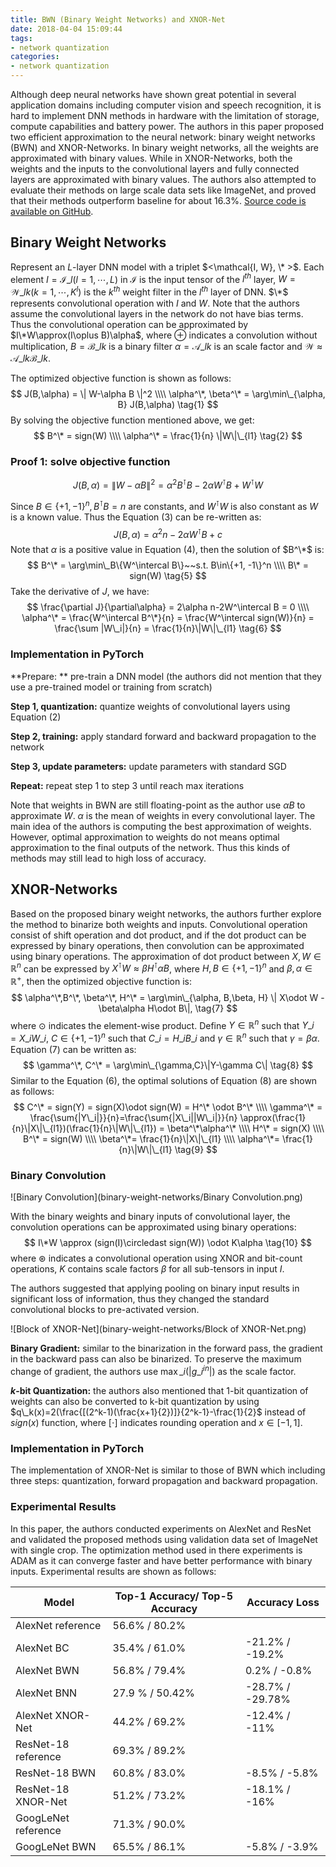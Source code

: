 ```yaml
---
title: BWN (Binary Weight Networks) and XNOR-Net
date: 2018-04-04 15:09:44
tags:
- network quantization
categories: 
- network quantization
---
```


Although deep neural networks have shown great potential in several application domains including computer vision and speech recognition, it is hard to implement DNN methods in hardware with the limitation of storage, compute capabilities and battery power. The authors in this paper proposed two efficient approximation to the neural network: binary weight networks (BWN) and XNOR-Networks. In binary weight networks, all the weights are approximated with binary values. While in XNOR-Networks, both the weights and the inputs to the convolutional layers and fully connected layers are approximated with binary values. The authors also attempted to evaluate their methods on large scale data sets like ImageNet, and proved that their methods outperform baseline for about 16.3%. [Source code is available on GitHub](https://github.com/allenai/XNOR-Net).

## Binary Weight Networks

Represent an $L$-layer DNN model with a triplet $<\mathcal{I, W}, \* >$. Each element $I=\mathcal{I}\_{l(l=1,\cdots,L)}$ in $\mathcal{I}$ is the input tensor of the $l^{th}$ layer, $W=\mathcal{W}\_{lk(k=1,\cdots, K^l)}$ is the $k^{th}$ weight filter in the $l^{th}$ layer of DNN. $\*$ represents convolutional operation with $I$ and $W$. Note that the authors assume the convolutional layers in the network do not have bias terms. Thus the convolutional operation can be approximated by $I\*W\approx(I\oplus B)\alpha$, where $\oplus$ indicates a convolution without multiplication, $B=\mathcal{B}\_{lk}$ is a binary filter $\alpha=\mathcal{A}\_{lk}$ is an scale factor and $\mathcal{W}\approx\mathcal{A}\_{lk}\mathcal{B}\_{lk}$.
<!-- more -->
The optimized objective function is shown as follows:
$$
J(B,\alpha) = \| W-\alpha B \|^2 \\\\ 
\alpha^\*, \beta^\* = \arg\min\_{\alpha, B} J(B,\alpha) \tag{1}
$$
By solving the objective function mentioned above, we get:
$$
B^\* = sign(W) \\\\ 
\alpha^\* = \frac{1}{n} \|W\|\_{l1} \tag{2}
$$

### Proof 1: solve objective function

$$
J(B,\alpha) = \| W-\alpha B \|^2 = \alpha^2B^\intercal B - 2\alpha W^\intercal B + W^\intercal W \tag{3}
$$

Since $B\in\{+1, -1\}^n, B^\intercal B=n$ are constants, and $W^\intercal W$ is also constant as $W$ is a known value. Thus the Equation (3) can be re-written as:
$$
J(B,\alpha) =\alpha^2n-2\alpha W^\intercal B+c \tag{4}
$$
Note that $\alpha$ is a positive value in Equation (4), then the solution of $B^\*$ is:
$$
B^\* = \arg\min\_B\{W^\intercal B\}~~s.t. B\in\{+1, -1\}^n \\\\
B\* = sign(W) \tag{5}
$$
Take the derivative of $J$, we have:
$$
\frac{\partial J}{\partial\alpha} = 2\alpha n-2W^\intercal B = 0 \\\\
\alpha^\* = \frac{W^\intercal B^\*}{n} = \frac{W^\intercal sign(W)}{n} = \frac{\sum |W\_i|}{n} = \frac{1}{n}\|W\|\_{l1} \tag{6}
$$

### Implementation in PyTorch

**Prepare: ** pre-train a DNN model (the authors did not mention that they use a pre-trained model or training from scratch)

**Step 1, quantization:** quantize weights of convolutional layers using Equation (2)

**Step 2, training:** apply standard forward and backward propagation to the network

**Step 3, update parameters:** update parameters with standard SGD

**Repeat:** repeat step 1 to step 3 until reach max iterations

Note that weights in BWN are still floating-point as the author use $\alpha B$ to approximate $W$. $\alpha$ is the mean of weights in every convolutional layer. The main idea of the authors is computing the best approximation of weights. However, optimal approximation to weights do not means optimal approximation to the final outputs of the network. Thus this kinds of methods may still lead to high loss of accuracy.

## XNOR-Networks

Based on the proposed binary weight networks, the authors further explore the method to binarize both weights and inputs. Convolutional operation consist of shift operation and dot product, and if the dot product can be expressed by binary operations, then convolution can be approximated using binary operations. The approximation of dot product between $X, W\in \mathbb{R}^n$ can be expressed by $X^\intercal W\approx \beta H^\intercal \alpha B$, where $H,B\in \{+1,-1\}^n$ and $\beta, \alpha\in \mathbb{R}^+$, then the optimized objective function is:
$$
\alpha^\*,B^\*, \beta^\*, H^\* = \arg\min\_{\alpha, B,\beta, H} \| X\odot W - \beta\alpha H\odot B\|, \tag{7}
$$
where $\odot$ indicates the element-wise product. Define $Y\in\mathbb{R}^n$ such that $Y\_i = X\_i W\_i,~C\in\{+1,-1\}^n$ such that $C\_i=H\_i B\_i$ and $\gamma\in\mathbb{R}^n$ such that $\gamma=\beta\alpha$. Equation (7) can be written as:
$$
\gamma^\*, C^\* = \arg\min\_{\gamma,C}\|Y-\gamma C\| \tag{8}
$$
Similar to the Equation (6), the optimal solutions of Equation (8) are shown as follows:
$$
C^\* = sign(Y) = sign(X)\odot sign(W) = H^\* \odot B^\* \\\\
\gamma^\* = \frac{\sum{|Y\_i|}}{n}=\frac{\sum{|X\_i||W\_i|}}{n} \approx(\frac{1}{n}\|X\|\_{l1})(\frac{1}{n}\|W\|\_{l1}) = \beta^\*\alpha^\* \\\\
H^\* = sign(X) \\\\
B^\* = sign(W) \\\\
\beta^\*= \frac{1}{n}\|X\|\_{l1} \\\\ 
\alpha^\*= \frac{1}{n}\|W\|\_{l1} \tag{9}
$$

### Binary Convolution

![Binary Convolution](binary-weight-networks/Binary Convolution.png)

With the binary weights and binary inputs of convolutional layer, the convolution operations can be approximated using binary operations:
$$
I\*W \approx (sign(I)\circledast sign(W)) \odot K\alpha \tag{10}
$$
where $\circledast$ indicates a convolutional operation using XNOR and bit-count operations, $K$ contains scale factors $\beta$ for all sub-tensors in input $I$.

The authors suggested that applying pooling on binary input results in significant loss of information, thus they changed the standard convolutional blocks to pre-activated version.

![Block of XNOR-Net](binary-weight-networks/Block of XNOR-Net.png)

**Binary Gradient:** similar to the binarization in the forward pass, the gradient in the backward pass can also be binarized. To preserve the maximum change of gradient, the authors use $\max\_i(|g\_i^{in}|)$ as the scale factor.

**$k$-bit Quantization:** the authors also mentioned that 1-bit quantization of weights can also be converted to k-bit quantization by using $q\_k(x)=2(\frac{[(2^k-1)(\frac{x+1}{2})]}{2^k-1}-\frac{1}{2}$ instead of $sign(x)$ function, where $[\cdot]$ indicates rounding operation and $x\in [-1,1]$. 

### Implementation in PyTorch

The implementation of XNOR-Net is similar to those of BWN which including three steps: quantization, forward propagation and backward propagation.

### Experimental Results

In this paper, the authors conducted experiments on AlexNet and ResNet and validated the proposed methods using validation data set of ImageNet with single crop. The optimization method used in there experiments is ADAM as it can converge faster and have better performance with binary inputs. Experimental results are shown as follows:

| Model               | Top-1 Accuracy/ Top-5 Accuracy | Accuracy Loss    |
| ------------------- | ------------------------------ | ---------------- |
| AlexNet reference   | 56.6% / 80.2%                  |                  |
| AlexNet BC          | 35.4% / 61.0%                  | -21.2% / -19.2%  |
| AlexNet BWN         | 56.8% / 79.4%                  | 0.2% / -0.8%     |
| AlexNet BNN         | 27.9 % / 50.42%                | -28.7% / -29.78% |
| AlexNet XNOR-Net    | 44.2% / 69.2%                  | -12.4% / -11%    |
| ResNet-18 reference | 69.3% / 89.2%                  |                  |
| ResNet-18 BWN       | 60.8% / 83.0%                  | -8.5% / -5.8%    |
| ResNet-18 XNOR-Net  | 51.2% / 73.2%                  | -18.1% / -16%    |
| GoogLeNet reference | 71.3% / 90.0%                  |                  |
| GoogLeNet BWN       | 65.5% / 86.1%                  | -5.8% / -3.9%    |